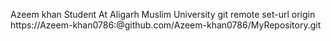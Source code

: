 Azeem khan
Student At Aligarh Muslim University
 git remote set-url origin https://Azeem-khan0786:<your-token>@github.com/Azeem-khan0786/MyRepository.git
